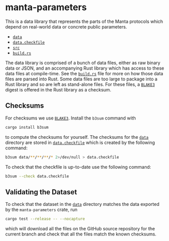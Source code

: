 # manta-parameters

This is a data library that represents the parts of the Manta protocols which depend on real-world data or concrete public parameters. 

- [`data`](data)
- [`data.checkfile`](data.checkfile)
- [`src`](src/lib.rs)
- [`build.rs`](build.rs)

The data library is comprised of a bunch of data files, either as raw binary data or JSON, and an accompanying Rust library which has access to these data files at compile-time. See the [`build.rs`](./build.rs) file for more on how those data files are parsed into Rust. Some data files are too large to package into a Rust library and so are left as stand-alone files. For these files, a [`BLAKE3`](https://github.com/BLAKE3-team/BLAKE3) digest is offered in the Rust library as a checksum.

## Checksums

For checksums we use [`BLAKE3`](https://github.com/BLAKE3-team/BLAKE3). Install the `b3sum` command with

```sh
cargo install b3sum
```

to compute the checksums for yourself. The checksums for the [`data`](./data/) directory are stored in [`data.checkfile`](./data.checkfile) which is created by the following command:

```sh
b3sum data/**/**/**/* 2>/dev/null > data.checkfile
```

To check that the checkfile is up-to-date use the following command:

```sh
b3sum --check data.checkfile
```

## Validating the Dataset

To check that the dataset in the [`data`](./data) directory matches the data exported by the `manta-parameters` crate, run 

```sh
cargo test --release -- --nocapture
```

which will download all the files on the GitHub source repository for the current branch and check that all the files match the known checksums.
